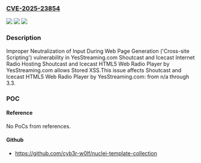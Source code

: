 ### [CVE-2025-23854](https://cve.mitre.org/cgi-bin/cvename.cgi?name=CVE-2025-23854)
![](https://img.shields.io/static/v1?label=Product&message=Shoutcast%20and%20Icecast%20HTML5%20Web%20Radio%20Player%20by%20YesStreaming.com&color=blue)
![](https://img.shields.io/static/v1?label=Version&message=n%2Fa%3C%3D%203.3%20&color=brighgreen)
![](https://img.shields.io/static/v1?label=Vulnerability&message=CWE-79%20Improper%20Neutralization%20of%20Input%20During%20Web%20Page%20Generation%20('Cross-site%20Scripting')&color=brighgreen)

### Description

Improper Neutralization of Input During Web Page Generation ('Cross-site Scripting') vulnerability in YesStreaming.com Shoutcast and Icecast Internet Radio Hosting Shoutcast and Icecast HTML5 Web Radio Player by YesStreaming.com allows Stored XSS.This issue affects Shoutcast and Icecast HTML5 Web Radio Player by YesStreaming.com: from n/a through 3.3.

### POC

#### Reference
No PoCs from references.

#### Github
- https://github.com/cyb3r-w0lf/nuclei-template-collection

